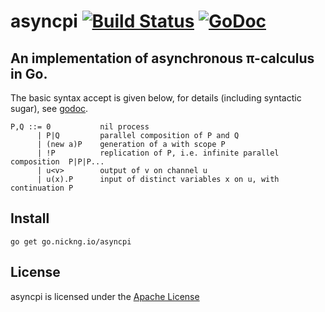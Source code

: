 # asyncpi [![Build Status](https://travis-ci.org/nickng/asyncpi.svg?branch=master)](https://travis-ci.org/nickng/asyncpi) [![GoDoc](https://godoc.org/go.nickng.io/asyncpi?status.svg)](http://godoc.org/go.nickng.io/asyncpi)

## An implementation of asynchronous π-calculus in Go.

The basic syntax accept is given below, for details (including syntactic sugar),
see [godoc](http://godoc.org/github.com/nickng/asyncpi).

    P,Q ::= 0           nil process
          | P|Q         parallel composition of P and Q
          | (new a)P    generation of a with scope P
          | !P          replication of P, i.e. infinite parallel composition  P|P|P...
          | u<v>        output of v on channel u
          | u(x).P      input of distinct variables x on u, with continuation P

## Install

    go get go.nickng.io/asyncpi

## License

asyncpi is licensed under the [Apache License](http://www.apache.org/licenses/LICENSE-2.0)
